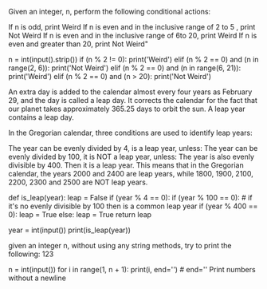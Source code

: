 Given an integer, n, perform the following conditional actions:

If n is odd, print Weird 
If n is even and in the inclusive range of 2 to 5 , print Not Weird 
If  n is even and in the inclusive range of  6to 20, print Weird 
If n is even and greater than 20, print Not Weird" 


n = int(input().strip())
if (n % 2 != 0):
    print('Weird')
elif (n % 2 == 0) and (n in range(2, 6)):
    print('Not Weird')
elif (n % 2 == 0) and (n in range(6, 21)):
    print('Weird')
elif (n % 2 == 0) and (n > 20):
    print('Not Weird')


An extra day is added to the calendar almost every four years as February 29, and the day is called a leap day. It corrects the calendar for the fact that our planet takes approximately 365.25 days to orbit the sun. A leap year contains a leap day.

In the Gregorian calendar, three conditions are used to identify leap years:

The year can be evenly divided by 4, is a leap year, unless:
    The year can be evenly divided by 100, it is NOT a leap year, unless:
        The year is also evenly divisible by 400. Then it is a leap year.
This means that in the Gregorian calendar, the years 2000 and 2400 are leap years, while 1800, 1900, 2100, 2200, 2300 and 2500 are NOT leap years.

def is_leap(year):
    leap = False
    if (year % 4 == 0):
        if (year % 100 == 0): # if it's no evenly divisible by 100 then is a common leap year
            if (year % 400 == 0):
                leap = True
        else:
            leap = True
    return leap

year = int(input())
print(is_leap(year))


given an integer n, without using any string methods, try to print the following: 123

n = int(input())
for i in range(1, n + 1):
    print(i, end='') # end='' Print numbers without a newline

